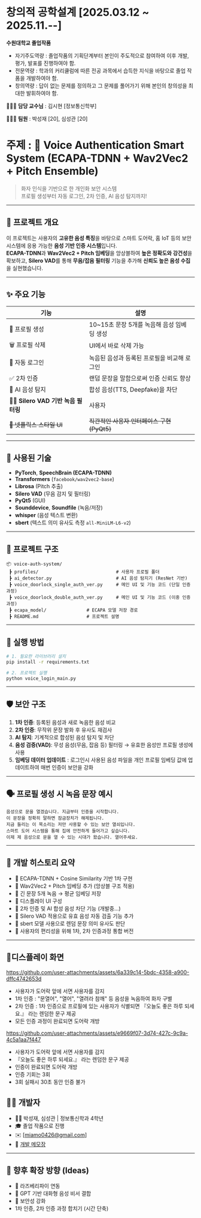 # 창의적 공학설계 [2025.03.12 ~ 2025.11.--]


**수원대학교 졸업작품**

- 자기주도역량 : 졸업작품의 기획단계부터 본인이 주도적으로 참여하여 이후 개발, 평가, 발표를 진행하여야 함.
- 전문역량 : 학과의 커리큘럼에 따른 전공 과목에서 습득한 지식을 바탕으로 졸업 작품을 개발하여야 함.
- 창의역량 : 답이 없는 문제를 정의하고 그 문제를 풀어가기 위해 본인의 창의성을 최대한 발휘하여야 함.

👨🏻‍🏫 **담당 교수님** : 김시현 [정보통신학부]

🙋🏻‍♂️ **팀원** : 박성재 [20], 심성관 [20]

# 주제 : 🎤 Voice Authentication Smart System (ECAPA-TDNN + Wav2Vec2 + Pitch Ensemble)

> 화자 인식을 기반으로 한 개인화 보안 시스템  
> 프로필 생성부터 자동 로그인, 2차 인증, AI 음성 탐지까지!

---

## 🧠 프로젝트 개요

이 프로젝트는 사용자의 **고유한 음성 특징**을 바탕으로 스마트 도어락, 홈 IoT 등의 보안 시스템에 응용 가능한 **음성 기반 인증 시스템**입니다.  
**ECAPA-TDNN**과 **Wav2Vec2 + Pitch 임베딩**을 앙상블하여 **높은 정확도와 강건성**을 확보하고, **Silero VAD**를 통해 **무음/잡음 필터링** 기능을 추가해 **신뢰도 높은 음성 수집**을 실현했습니다.

---

## ✨ 주요 기능

| 기능 | 설명 |
|------|------|
| 👤 프로필 생성 | 10~15초 문장 5개를 녹음해 음성 임베딩 생성 |
| 🗑️ 프로필 삭제 | UI에서 바로 삭제 가능 |
| 🔐 자동 로그인 | 녹음된 음성과 등록된 프로필을 비교해 로그인 |
| ✅ 2차 인증 | 랜덤 문장을 말함으로써 인증 신뢰도 향상 |
| 🤖 AI 음성 탐지 | 합성 음성(TTS, Deepfake)을 차단 |
| 🧏‍♂️ **Silero VAD 기반 녹음 필터링** | 사용자 
| ~~🎨 넷플릭스 스타일 UI~~ | ~~직관적인 사용자 인터페이스 구현 (PyQt5)~~

---

## 🧱 사용된 기술

- **PyTorch**, **SpeechBrain (ECAPA-TDNN)**
- **Transformers** (`facebook/wav2vec2-base`)
- **Librosa** (Pitch 추출)
- **Silero VAD** (무음 감지 및 필터링)
- **PyQt5** (GUI)
- **Sounddevice**, **Soundfile** (녹음/저장)
- **whisper** (음성 텍스트 변환)
- **sbert** (텍스트 의미 유사도 측정 `all-MiniLM-L6-v2`)

---

## 📁 프로젝트 구조

```
📦 voice-auth-system/
 ┣ profiles/                             # 사용자 프로필 폴더
 ┣ ai_detector.py                        # AI 음성 탐지기 (ResNet 기반)
 ┣ voice_doorlock_single_auth_ver.py     # 메인 UI 및 기능 코드 (단일 인증 과정)
 ┣ voice_doorlock_double_auth_ver.py     # 메인 UI 및 기능 코드 (이중 인증 과정)
 ┣ ecapa_model/               # ECAPA 모델 저장 경로
 ┣ README.md                  # 프로젝트 설명
```

---

## 🚀 실행 방법

```bash
# 1. 필요한 라이브러리 설치
pip install -r requirements.txt

# 2. 프로젝트 실행
python voice_login_main.py
```

---

## 🛡️ 보안 구조

1. **1차 인증**: 등록된 음성과 새로 녹음한 음성 비교
2. **2차 인증**: 무작위 문장 발화 후 유사도 재검사
3. **AI 탐지**: 기계적으로 합성된 음성 탐지 및 차단
4. **음성 검증(VAD)**: 무성 음성(무음, 잡음 등) 필터링 → 유효한 음성만 프로필 생성에 사용
5. **임베딩 데이터 업데이트** : 로그인시 사용된 음성 파일을 개인 프로필 임베딩 값에 업데이트하여 매번 인증이 보안을 강화

---

## 🗣️ 프로필 생성 시 녹음 문장 예시

```
음성으로 문을 열겠습니다. 지금부터 인증을 시작합니다.
이 문장을 정확히 말하면 잠금장치가 해제됩니다.
지금 들리는 이 목소리는 저만 사용할 수 있는 보안 열쇠입니다.
스마트 도어 시스템을 통해 집에 안전하게 들어가고 싶습니다.
이제 제 음성으로 문을 열 수 있는 시대가 왔습니다. 열어주세요.
```

---

## 📌 개발 히스토리 요약

- 🔸 ECAPA-TDNN + Cosine Similarity 기반 1차 구현
- 🔸 Wav2Vec2 + Pitch 임베딩 추가 (앙상블 구조 적용)
- 🔸 긴 문장 5개 녹음 → 평균 임베딩 저장
- 🔸 디스플레이 UI 구성
- 🔸 2차 인증 및 AI 합성 음성 차단 기능 (개발중...)
- 🔸 Silero VAD 적용으로 유효 음성 자동 검출 기능 추가
- 🔸 sbert 모델 사용으로 렌덤 문장 의미 유사도 판단
- 🔸 사용자의 편리성을 위해 1차, 2차 인증과정 통합 버전

---

## 📱디스플레이 화면

https://github.com/user-attachments/assets/6a339c14-5bdc-4358-a900-dffc4742653d

- 사용자가 도어락 앞에 서면 사용자를 감지
- 1차 인증 : "문열어", "열어", "열려라 참깨" 등 음성을 녹음하여 화자 구별
- 2차 인증 : 1차 인증으로 프로필에 있는 사용자가 식별되면 『오늘도 좋은 하루 되세요.』 라는 렌덤한 문구 제공
- 모든 인증 과정이 완료되면 도어락 개방


https://github.com/user-attachments/assets/e9669f07-3d74-427c-9c9a-4c5a1aa7f447

- 사용자가 도어락 앞에 서면 사용자를 감지
- 『오늘도 좋은 하루 되세요.』 라는 렌덤한 문구 제공
- 인증이 완료되면 도어락 개방
- 인증 기회는 3회
- 3회 실패시 30초 동안 인증 불가

## 🙋‍♂️ 개발자

- 👨‍💻 박성재, 심성관 | 정보통신학과 4학년
- 🎓 졸업 작품으로 진행  
- ✉️ [miamo0426@gmail.com]
- 📝 [개발 메모장](https://docs.google.com/document/d/1E5yThehOcIESbAIq4tZq2XeCy7G4xBIGsNDsIICj2ls/edit?usp=sharing) 

---

## 📌 향후 확장 방향 (Ideas)

- 📱 라즈베리파이 연동
- 🧠 GPT 기반 대화형 음성 비서 결합
- 🔐 보안성 강화
- 1차 인증, 2차 인증 과정 합치기 (시간 단축)
